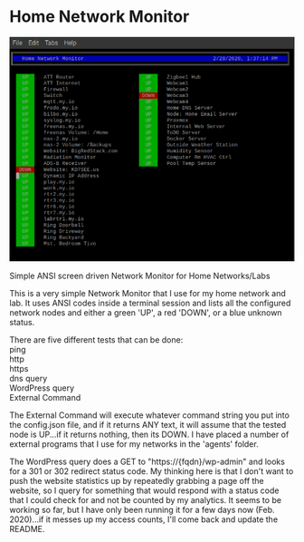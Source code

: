 # Home Network Monitor
![Screenshot of HNM](/hnm-screen.png)

Simple ANSI screen driven Network Monitor for Home Networks/Labs

This is a very simple Network Monitor that I use for my home network and lab.  It uses ANSI codes inside a terminal session and lists all the configured network nodes and either a green 'UP', a red 'DOWN', or a blue unknown status.

There are five different tests that can be done:\
  ping\
  http\
  https\
  dns query\
  WordPress query\
  External Command

The External Command will execute whatever command string you put into the config.json file, and if it returns ANY text, it will assume that the tested node is UP...if it returns nothing, then its DOWN.
I have placed a number of external programs that I use for my networks in the 'agents' folder.

The WordPress query does a GET to "https://{fqdn}/wp-admin" and looks for a 301 or 302 redirect status code. My thinking here is that I don't want to push the website statistics up by repeatedly grabbing a page off the website, so I query for something that would respond with a status code that I could check for and not be counted by my analytics.  It seems to be working so far, but I have only been running it for a few days now (Feb. 2020)...if it messes up my access counts, I'll come back and update the README.
